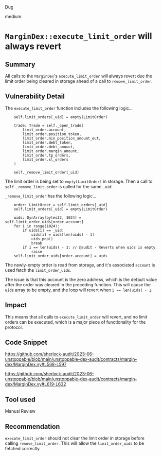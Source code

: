 Dug

medium

# `MarginDex::execute_limit_order` will always revert

## Summary
All calls to the `MarginDex`'s `execute_limit_order` will always revert due the limit order being cleared in storage ahead of a call to `remove_limit_order`.

## Vulnerability Detail
The `execute_limit_order` function includes the following logic...

```vyper
    self.limit_orders[_uid] = empty(LimitOrder)
    
    trade: Trade = self._open_trade(
        limit_order.account,
        limit_order.position_token,
        limit_order.min_position_amount_out,
        limit_order.debt_token,
        limit_order.debt_amount,
        limit_order.margin_amount,
        limit_order.tp_orders,
        limit_order.sl_orders
    )

    self._remove_limit_order(_uid)
```

The limit order is being set to `empty(LimitOrder)` in storage. Then a call to `self._remove_limit_order` is called for the same `_uid`.

`_remove_limit_order` has the following logic...

```vyper
    order: LimitOrder = self.limit_orders[_uid]
    self.limit_orders[_uid] = empty(LimitOrder)

    uids: DynArray[bytes32, 1024] = self.limit_order_uids[order.account]
    for i in range(1024):
        if uids[i] == _uid:
            uids[i] = uids[len(uids) - 1]
            uids.pop()
            break
        if i == len(uids) - 1: // @audit - Reverts when uids is empty
            raise
    self.limit_order_uids[order.account] = uids
```

The newly-empty order is read from storage, and it's associated `account` is used fetch the `limit_order_uids`. 

The issue is that this account is the zero address, which is the default value after the order was cleared in the preceding function. This will cause the `uids` array to be empty, and the loop will revert when `i == len(uids) - 1`.

## Impact
This means that all calls to `execute_limit_order` will revert, and no limit orders can be executed, which is a major piece of functionality for the protocol.

## Code Snippet
https://github.com/sherlock-audit/2023-06-unstoppable/blob/main/unstoppable-dex-audit/contracts/margin-dex/MarginDex.vy#L568-L597

https://github.com/sherlock-audit/2023-06-unstoppable/blob/main/unstoppable-dex-audit/contracts/margin-dex/MarginDex.vy#L619-L632

## Tool used

Manual Review

## Recommendation
`execute_limit_order` should not clear the limit order in storage before calling `remove_limit_order`. This will allow the `limit_order_uids` to be fetched correctly.
